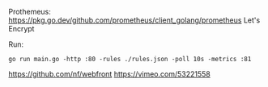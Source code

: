 Prothemeus: https://pkg.go.dev/github.com/prometheus/client_golang/prometheus
Let's Encrypt

Run:
```
go run main.go -http :80 -rules ./rules.json -poll 10s -metrics :81
```

https://github.com/nf/webfront
https://vimeo.com/53221558
